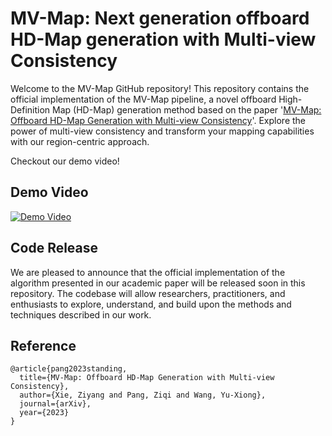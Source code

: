 # MV-Map: Next generation offboard HD-Map generation with Multi-view Consistency
Welcome to the MV-Map GitHub repository! This repository contains the official implementation of the MV-Map pipeline, a novel offboard High-Definition Map (HD-Map) generation method based on the paper '[MV-Map: Offboard HD-Map Generation with Multi-view Consistency]()'. Explore the power of multi-view consistency and transform your mapping capabilities with our region-centric approach.

Checkout our demo video!
## Demo Video
[![Demo Video](https://img.youtube.com/vi/EmeiwVKtlhg/0.jpg)](https://www.youtube.com/embed/EmeiwVKtlhg) 

## Code Release
We are pleased to announce that the official implementation of the algorithm presented in our academic paper will be released soon in this repository. The codebase will allow researchers, practitioners, and enthusiasts to explore, understand, and build upon the methods and techniques described in our work.

## Reference
```
@article{pang2023standing,
  title={MV-Map: Offboard HD-Map Generation with Multi-view Consistency},
  author={Xie, Ziyang and Pang, Ziqi and Wang, Yu-Xiong},
  journal={arXiv},
  year={2023}
}
```
